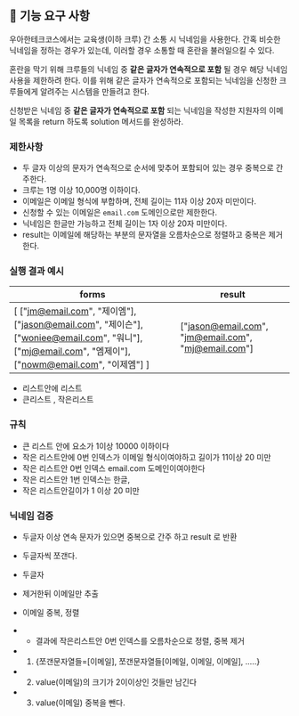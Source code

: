 ## 🚀 기능 요구 사항

우아한테크코스에서는 교육생(이하 크루) 간 소통 시 닉네임을 사용한다. 간혹 비슷한 닉네임을 정하는 경우가 있는데, 이러할 경우 소통할 때 혼란을 불러일으킬 수 있다.

혼란을 막기 위해 크루들의 닉네임 중 **같은 글자가 연속적으로 포함** 될 경우 해당 닉네임 사용을 제한하려 한다. 이를 위해 같은 글자가 연속적으로 포함되는 닉네임을 신청한 크루들에게 알려주는 시스템을 만들려고 한다.


신청받은 닉네임 중 **같은 글자가 연속적으로 포함** 되는 닉네임을 작성한 지원자의 이메일 목록을 return 하도록 solution 메서드를 완성하라.

### 제한사항

- 두 글자 이상의 문자가 연속적으로 순서에 맞추어 포함되어 있는 경우 중복으로 간주한다.
- 크루는 1명 이상 10,000명 이하이다.
- 이메일은 이메일 형식에 부합하며, 전체 길이는 11자 이상 20자 미만이다.
- 신청할 수 있는 이메일은 `email.com` 도메인으로만 제한한다.
- 닉네임은 한글만 가능하고 전체 길이는 1자 이상 20자 미만이다.
- result는 이메일에 해당하는 부분의 문자열을 오름차순으로 정렬하고 중복은 제거한다.

### 실행 결과 예시

| forms | result |
| --- | --- |
| [ ["jm@email.com", "제이엠"], ["jason@email.com", "제이슨"], ["woniee@email.com", "워니"], ["mj@email.com", "엠제이"], ["nowm@email.com", "이제엠"] ] | ["jason@email.com", "jm@email.com", "mj@email.com"] |

- 리스트안에 리스트 
- 큰리스트 , 작은리스트
### 규칙
- 큰 리스트 안에 요소가 1이상 10000 이하이다
- 작은 리스트안에 0번 인덱스가 이메일 형식이여야하고 길이가 11이상 20 미만 
- 작은 리스트안 0번 인덱스 email.com 도메인이여야한다
- 작은 리스트안 1번 인덱스는 한글, 
- 작은 리스트안길이가 1 이상 20 미만


### 닉네임 검증
- 두글자 이상 연속 문자가 있으면 중복으로 간주 하고 result 로 반환 

- 두글자씩 쪼갠다.
- 두글자                         
- 제거한뒤 이메일만 추출
- 이메일 중복, 정렬
- - 결과에 작은리스트안 0번 인덱스를 오름차순으로 정렬, 중복 제거 
- 1. {쪼갠문자열들=[이메일], 쪼갠문자열들[이메일, 이메일, 이메일], .....}
- 2. value(이메일)의 크기가 2이이상인 것들만 남긴다 
- 3. value(이메일) 중복을 뺀다. 